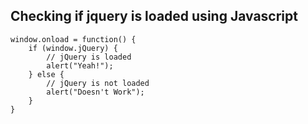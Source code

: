 ## Checking if jquery is loaded using Javascript

	window.onload = function() {
	    if (window.jQuery) {  
	        // jQuery is loaded  
	        alert("Yeah!");
	    } else {
	        // jQuery is not loaded
	        alert("Doesn't Work");
	    }
	}